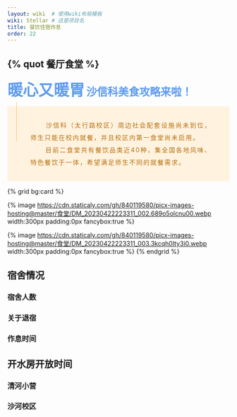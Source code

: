 ```yaml
---
layout: wiki  # 使用wiki布局模板
wiki: Stellar # 这是项目名
title: 餐饮住宿作息
order: 22
---
```


##  {% quot 餐厅食堂 %}

<strong style="box-sizing: border-box; visibility: visible;"><span style="text-align: justify; font-size: 35px; color: rgb(95, 156, 239); box-sizing: border-box; visibility: visible;">暖心又暖胃</span></strong>
<strong style="box-sizing: border-box; visibility: visible;"><span style="text-align: justify; font-size: 24px; color: rgb(95, 156, 239); box-sizing: border-box; visibility: visible;">沙信科美食攻略来啦！</span></strong>
<section style="display: inline-block; width: 100%; vertical-align: top; background-color: rgb(255, 243, 224); align-self: flex-start; flex: 0 0 auto; box-sizing: border-box; visibility: visible;"><section style="display: flex; flex-flow: row nowrap; margin: -10px 0% 90px; justify-content: flex-start; box-sizing: border-box; visibility: visible;" powered-by="xiumi.us"><section style="display: inline-block; width: auto; vertical-align: top; flex: 100 100 0%; align-self: flex-start; height: auto; margin-left: 20px; border-left: 1px solid rgb(255, 189, 89); border-bottom-left-radius: 0px; box-sizing: border-box; visibility: visible;"><section style="text-align: center; justify-content: center; margin: 25px 0% -75px; display: flex; flex-flow: row nowrap; transform: translate3d(-5px, 0px, 0px); box-sizing: border-box; visibility: visible;" powered-by="xiumi.us"><section style="display: inline-block; width: 85%; vertical-align: top; flex: 0 0 auto; height: auto; align-self: flex-start; box-sizing: border-box; visibility: visible;"><section style="color: rgb(186, 108, 9); font-size: 14px; line-height: 2; letter-spacing: 2px; text-align: justify; box-sizing: border-box; visibility: visible;" powered-by="xiumi.us"><p style="text-indent: 2.5em; white-space: normal; box-sizing: border-box; visibility: visible;">沙信科（太行路校区）周边社会配套设施尚未到位，师生只能在校内就餐，并且校区内第一食堂尚未启用。</br>&emsp;&ensp;&ensp;目前二食堂共有餐饮品类近40种，集全国各地风味、特色餐饮于一体，希望满足师生不同的就餐需求。<br style="box-sizing: border-box; visibility: visible;"></p></section></section></section></section></section></section>


{% grid bg:card %}
<!-- cell left -->
{% image https://cdn.staticaly.com/gh/840119580/picx-images-hosting@master/食堂/DM_20230422223311_002.689o5olcnu00.webp width:300px padding:0px  fancybox:true %}
<!-- cell right -->
{% image https://cdn.staticaly.com/gh/840119580/picx-images-hosting@master/食堂/DM_20230422223311_003.3kcqh0lty3i0.webp width:300px padding:0px  fancybox:true %}
{% endgrid %}


## 宿舍情况
### 宿舍人数
### 关于退宿
### 作息时间

## 开水房开放时间
### 清河小营
### 沙河校区

